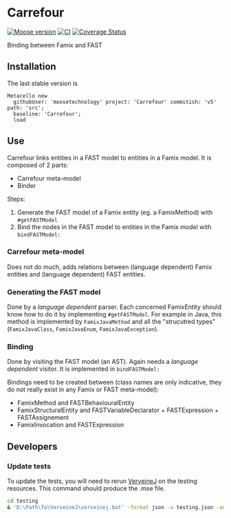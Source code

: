 # Carrefour

[![Moose version](https://img.shields.io/badge/Moose-11-%23aac9ff.svg)](https://github.com/moosetechnology/Moose)
[![CI](https://github.com/moosetechnology/Carrefour/actions/workflows/test-moose11.yml/badge.svg?branch=v4)](https://github.com/moosetechnology/Carrefour/actions/workflows/test-moose11.yml)
[![Coverage Status](https://coveralls.io/repos/github/moosetechnology/Carrefour/badge.svg?branch=v5)](https://coveralls.io/github/moosetechnology/Carrefour?branch=v5)

Binding between Famix and FAST

## Installation

The last stable version is

```st
Metacello new
  githubUser: 'moosetechnology' project: 'Carrefour' commitish: 'v5' path: 'src';
  baseline: 'Carrefour';
  load
```

## Use

Carrefour links entities in a FAST model to entities in a Famix model.
It is composed of 2 parts:
- Carrefour meta-model
- Binder

Steps:
1. Generate the FAST model of a Famix entity (eg. a FamixMethod) with  `#getFASTModel`
2. Bind the nodes in the FAST model to entities in the Famix model with `bindFASTModel:`

### Carrefour meta-model

Does not do much, adds relations between (language dependent) Famix entities and (language dependent) FAST entities.

### Generating the FAST model

Done by a *language dependent* parser.
Each concerned FamixEntity should know how to do it by implementing `#getFASTModel`.
For example in Java, this method is implemented by `FamixJavaMethod` and all the "strucutred types" (`FamixJavaClass`, `FamixJavaEnum`, `FamixJavaException`). 

### Binding

Done by visiting the FAST model (an AST).
Again needs a *language dependent* visitor.
It is implemented in `bindFASTModel:`

Bindings need to be created between (class names are only indicative, they do not really exist in any Famix or FAST meta-model):
- FamixMethod and FASTBehaviouralEntity
- FamixStructuralEntity and FASTVariableDeclarator + FASTExpression + FASTAssignement
- FamixInvocation and FASTExpression

## Developers

### Update tests

To update the tests, you will need to rerun [VerveineJ](https://modularmoose.org/moose-wiki/Developers/Parsers/VerveineJ
) on the testing resources.
This command should produce the .mse file.

```sh
cd testing
& 'D:\Path\To\VerveineJ\verveinej.bat' -format json -o testing.json -anchor assoc -autocp './src' './src'
```
